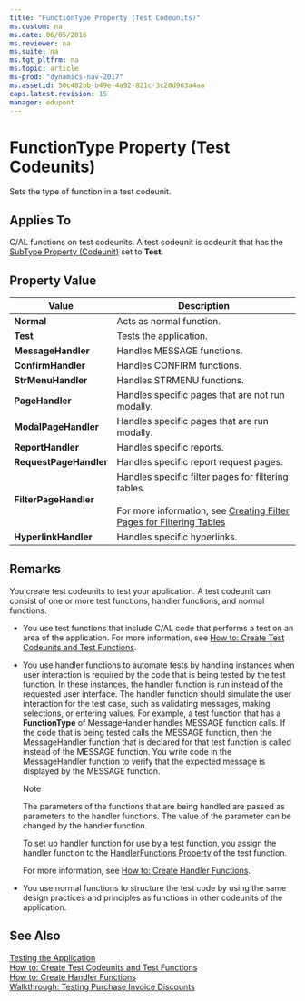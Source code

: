 ```yaml
---
title: "FunctionType Property (Test Codeunits)"
ms.custom: na
ms.date: 06/05/2016
ms.reviewer: na
ms.suite: na
ms.tgt_pltfrm: na
ms.topic: article
ms-prod: "dynamics-nav-2017"
ms.assetid: 50c482bb-b49e-4a92-821c-3c26d963a4aa
caps.latest.revision: 15
manager: edupont
---
```

# FunctionType Property (Test Codeunits)
Sets the type of function in a test codeunit.  
  
## Applies To  
 C/AL functions on test codeunits. A test codeunit is codeunit that has the [SubType Property \(Codeunit\)](SubType-Property--Codeunit-.md) set to **Test**.  
  
## Property Value  
  
|Value|Description|  
|-----------|-----------------|  
|**Normal**|Acts as normal function.|  
|**Test**|Tests the application.|  
|**MessageHandler**|Handles MESSAGE functions.|  
|**ConfirmHandler**|Handles CONFIRM functions.|  
|**StrMenuHandler**|Handles STRMENU functions.|  
|**PageHandler**|Handles specific pages that are not run modally.|  
|**ModalPageHandler**|Handles specific pages that are run modally.|  
|**ReportHandler**|Handles specific reports.|  
|**RequestPageHandler**|Handles specific report request pages.|  
|**FilterPageHandler**|Handles specific filter pages for filtering tables.<br /><br /> For more information, see [Creating Filter Pages for Filtering Tables](Creating-Filter-Pages-for-Filtering-Tables.md)|  
|**HyperlinkHandler**|Handles specific hyperlinks.|  
  
## Remarks  
 You create test codeunits to test your application. A test codeunit can consist of one or more test functions, handler functions, and normal functions.  
  
-   You use test functions that include C/AL code that performs a test on an area of the application. For more information, see [How to: Create Test Codeunits and Test Functions](How-to--Create-Test-Codeunits-and-Test-Functions.md).  
  
-   You use handler functions to automate tests by handling instances when user interaction is required by the code that is being tested by the test function. In these instances, the handler function is run instead of the requested user interface. The handler function should simulate the user interaction for the test case, such as validating messages, making selections, or entering values. For example, a test function that has a **FunctionType** of MessageHandler handles MESSAGE function calls. If the code that is being tested calls the MESSAGE function, then the MessageHandler function that is declared for that test function is called instead of the MESSAGE function. You write code in the MessageHandler function to verify that the expected message is displayed by the MESSAGE function.  
  
    > [!NOTE]  
    >  The parameters of the functions that are being handled are passed as parameters to the handler functions. The value of the parameter can be changed by the handler function.  
  
     To set up handler function for use by a test function, you assign the handler function to the [HandlerFunctions Property](HandlerFunctions-Property.md) of the test function.  
  
     For more information, see [How to: Create Handler Functions](How-to--Create-Handler-Functions.md).  
  
-   You use normal functions to structure the test code by using the same design practices and principles as functions in other codeunits of the application.  
  
## See Also  
 [Testing the Application](Testing-the-Application.md)   
 [How to: Create Test Codeunits and Test Functions](How-to--Create-Test-Codeunits-and-Test-Functions.md)   
 [How to: Create Handler Functions](How-to--Create-Handler-Functions.md)   
 [Walkthrough: Testing Purchase Invoice Discounts](Walkthrough:-Testing-Purchase-Invoice-Discounts.md)